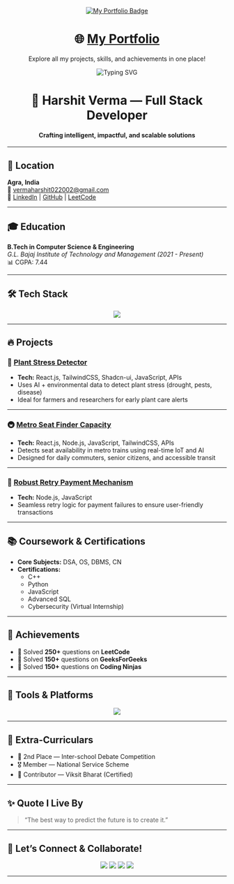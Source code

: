 <p align="center">
  <a href="https://react-next-showcase-pro-git-main-harshitchamps-projects.vercel.app/" target="_blank">
    <img src="https://img.shields.io/badge/My%20Portfolio-%2300C853?style=for-the-badge&logo=vercel&logoColor=white" alt="My Portfolio Badge" />
  </a>
</p>

<h1 align="center">🌐 <a href="https://react-next-showcase-pro-git-main-harshitchamps-projects.vercel.app/" target="_blank">My Portfolio</a></h1>

<p align="center">
  Explore all my projects, skills, and achievements in one place!
</p>

<p align="center">
  <img src="https://readme-typing-svg.demolab.com?font=Fira+Code&size=24&duration=4000&pause=500&color=F77B00&width=435&lines=Hey+there!+I'm+Harshit+Verma;Full+Stack+Developer+%7C+Problem+Solver;Welcome+to+My+Coding+World!+%F0%9F%9A%80" alt="Typing SVG" />
</p>

<h1 align="center">🚀 Harshit Verma — Full Stack Developer</h1>
<h4 align="center">Crafting intelligent, impactful, and scalable solutions</h4>

---

## 📍 Location
**Agra, India**  
📧 [vermaharshit022002@gmail.com](mailto:vermaharshit022002@gmail.com)  
🔗 [LinkedIn](https://www.linkedin.com/in/harshit-verma-85000725b/) | [GitHub](https://github.com/Harshitchamp) | [LeetCode](https://leetcode.com/u/harshitverma/)

---

## 🎓 Education
**B.Tech in Computer Science & Engineering**  
_G.L. Bajaj Institute of Technology and Management (2021 - Present)_  
📊 CGPA: 7.44

---

## 🛠️ Tech Stack
<p align="center">
  <img src="https://skillicons.dev/icons?i=html,css,js,react,nextjs,nodejs,express,tailwind,mongodb,python,cpp,git,github,linux,docker,postman,vscode" />
</p>

---

## 🔥 Projects

### 🌿 [Plant Stress Detector](https://plant-stress-detector.netlify.app)
- **Tech:** React.js, TailwindCSS, Shadcn-ui, JavaScript, APIs  
- Uses AI + environmental data to detect plant stress (drought, pests, disease)  
- Ideal for farmers and researchers for early plant care alerts  

---

### 🚇 [Metro Seat Finder Capacity](https://metro-seat-finder-git-main-harshitchamps-projects.vercel.app/)
- **Tech:** React.js, Node.js, JavaScript, TailwindCSS, APIs  
- Detects seat availability in metro trains using real-time IoT and AI  
- Designed for daily commuters, senior citizens, and accessible transit  

---

### 💸 [Robust Retry Payment Mechanism](https://robust-retry-payment-mechanism.netlify.app)
- **Tech:** Node.js, JavaScript  
- Seamless retry logic for payment failures to ensure user-friendly transactions  

---

## 📚 Coursework & Certifications
- **Core Subjects:** DSA, OS, DBMS, CN  
- **Certifications:**  
  - C++  
  - Python  
  - JavaScript  
  - Advanced SQL  
  - Cybersecurity (Virtual Internship)

---

## 🏅 Achievements
- 🔹 Solved **250+** questions on **LeetCode**
- 🔹 Solved **150+** questions on **GeeksForGeeks**
- 🔹 Solved **150+** questions on **Coding Ninjas**

---

## 💼 Tools & Platforms
<p align="center">
  <img src="https://skillicons.dev/icons?i=vscode,git,github,netlify,postman,vercel" />
</p>

---

## 🌟 Extra-Curriculars
- 🥈 2nd Place — Inter-school Debate Competition  
- 🎖️ Member — National Service Scheme  
- 📜 Contributor — Viksit Bharat (Certified)

---

## ✨ Quote I Live By
> “The best way to predict the future is to create it.”

---

## 🙌 Let’s Connect & Collaborate!
<p align="center">
  <a href="mailto:vermaharshit022002@gmail.com"><img src="https://img.shields.io/badge/-Gmail-D14836?style=for-the-badge&logo=gmail&logoColor=white" /></a>
  <a href="https://www.linkedin.com/in/harshit-verma-85000725b/"><img src="https://img.shields.io/badge/-LinkedIn-0077B5?style=for-the-badge&logo=linkedin&logoColor=white" /></a>
  <a href="https://github.com/Harshitchamp"><img src="https://img.shields.io/badge/-GitHub-181717?style=for-the-badge&logo=github&logoColor=white" /></a>
  <a href="https://leetcode.com/u/harshitverma/"><img src="https://img.shields.io/badge/-LeetCode-FFA116?style=for-the-badge&logo=leetcode&logoColor=white" /></a>
</p>

---
